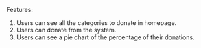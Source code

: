 Features:
1. Users can see all the categories to donate in homepage.
2. Users can donate from the system.
3. Users can see a pie chart of the percentage of their donations.
